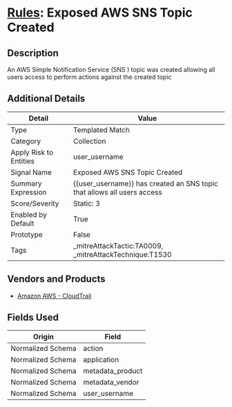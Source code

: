 # [Rules](README.md): Exposed AWS SNS Topic Created

## Description
An AWS Simple Notification Service (SNS ) topic was created allowing all users access to perform actions against the created topic

## Additional Details
|Detail|Value|
|----|----|
|Type|Templated Match|
|Category|Collection|
|Apply Risk to Entities|user_username|
|Signal Name|Exposed AWS SNS Topic Created|
|Summary Expression|{{user_username}} has created an SNS topic that allows all users access|
|Score/Severity|Static: 3|
|Enabled by Default|True|
|Prototype|False|
|Tags|_mitreAttackTactic:TA0009, _mitreAttackTechnique:T1530|
## Vendors and Products
- [Amazon AWS - CloudTrail](../products/033624b0-218e-4dcb-b93f-0f1fb1806c56.md)


## Fields Used

|Origin|Field|
|----|----|
|Normalized Schema|action|
|Normalized Schema|application|
|Normalized Schema|metadata_product|
|Normalized Schema|metadata_vendor|
|Normalized Schema|user_username|


